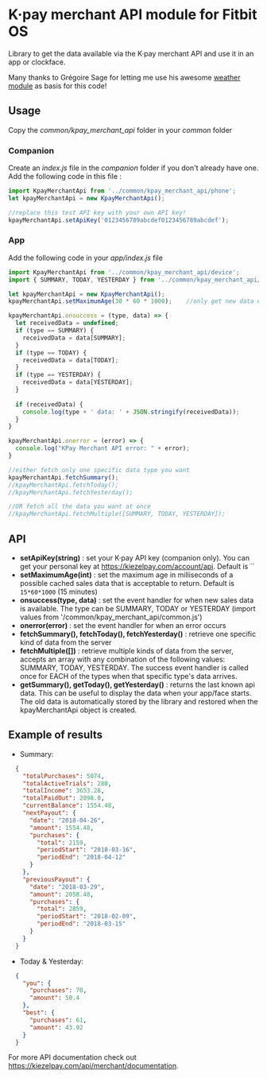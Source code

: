 # K·pay merchant API module for Fitbit OS

Library to get the data available via the K·pay merchant API and use it in an app or clockface.

Many thanks to Grégoire Sage for letting me use his awesome <a href="https://github.com/gregoiresage/fitbit-weather" target="_blank">weather module</a> as basis for this code!

## Usage

Copy the *common/kpay_merchant_api* folder in your *common* folder

### Companion

Create an *index.js* file in the *companion* folder if you don't already have one.  
Add the following code in this file :

```javascript
import KpayMerchantApi from '../common/kpay_merchant_api/phone';
let kpayMerchantApi = new KpayMerchantApi();

//replace this test API key with your own API key!
kpayMerchantApi.setApiKey('0123456789abcdef0123456789abcdef');
```

### App

Add the following code in your *app/index.js* file

```javascript
import KpayMerchantApi from '../common/kpay_merchant_api/device';
import { SUMMARY, TODAY, YESTERDAY } from '../common/kpay_merchant_api/common';

let kpayMerchantApi = new KpayMerchantApi();
kpayMerchantApi.setMaximumAge(30 * 60 * 1000);    //only get new data every 30 minutes

kpayMerchantApi.onsuccess = (type, data) => {
  let receivedData = undefined;
  if (type == SUMMARY) {
    receivedData = data[SUMMARY];
  }
  if (type == TODAY) {
    receivedData = data[TODAY];
  }
  if (type == YESTERDAY) {
    receivedData = data[YESTERDAY];
  }
  
  if (receivedData) {
    console.log(type + ' data: ' + JSON.stringify(receivedData));
  }
}

kpayMerchantApi.onerror = (error) => {
  console.log("KPay Merchant API error: " + error);
}

//either fetch only one specific data type you want
kpayMerchantApi.fetchSummary();
//kpayMerchantApi.fetchToday();
//kpayMerchantApi.fetchYesterday();

//OR fetch all the data you want at once
//kpayMerchantApi.fetchMultiple([SUMMARY, TODAY, YESTERDAY]);
```

## API
* **setApiKey(string)** : set your K·pay API key (companion only). You can get your personal key at <a href="https://kiezelpay.com/account/api" target="_blank">https://kiezelpay.com/account/api</a>. Default is ``
* **setMaximumAge(int)** : set the maximum age in milliseconds of a possible cached sales data that is acceptable to return. Default is `15*60*1000` (15 minutes)
* **onsuccess(type, data)** : set the event handler for when new sales data is available. The type can be SUMMARY, TODAY or YESTERDAY (import values from '/common/kpay_merchant_api/common.js')
* **onerror(error)** : set the event handler for when an error occurs
* **fetchSummary(), fetchToday(), fetchYesterday()** : retrieve one specific kind of data from the server
* **fetchMultiple([])** : retrieve multiple kinds of data from the server, accepts an array with any combination of the following values: SUMMARY, TODAY, YESTERDAY. The success event handler is called once for EACH of the types when that specific type's data arrives.
* **getSummary(), getToday(), getYesterday()** : returns the last known api data. This can be useful to display the data when your app/face starts. The old data is automatically stored by the library and restored when the kpayMerchantApi object is created.

## Example of results
* Summary:
```json
  {
    "totalPurchases": 5074,
    "totalActiveTrials": 280,
    "totalIncome": 3653.28,
    "totalPaidOut": 2098.8,
    "currentBalance": 1554.48,
    "nextPayout": {
      "date": "2018-04-26",
      "amount": 1554.48,
      "purchases": {
        "total": 2159,
        "periodStart": "2018-03-16",
        "periodEnd": "2018-04-12"
      }
    },
    "previousPayout": {
      "date": "2018-03-29",
      "amount": 2058.48,
      "purchases": {
        "total": 2859,
        "periodStart": "2018-02-09",
        "periodEnd": "2018-03-15"
      }
    }
  }
```
* Today & Yesterday:
```json
  {
    "you": {
      "purchases": 70,
      "amount": 50.4
    },
    "best": {
      "purchases": 61,
      "amount": 43.92
    }
  }
```

For more API documentation check out <a href="https://kiezelpay.com/api/merchant/documentation" target="_blank">https://kiezelpay.com/api/merchant/documentation</a>.